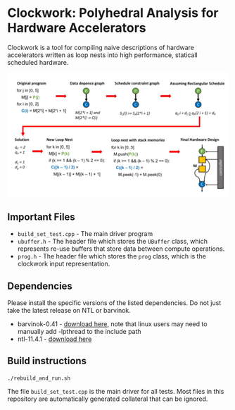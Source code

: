 # Clockwork: Polyhedral Analysis for Hardware Accelerators

Clockwork is a tool for compiling naive descriptions of hardware accelerators written as loop nests into high performance, staticall scheduled hardware.

![](./pictures/polyhedral_scheduling_figure_2.jpg)

## Important Files
* `build_set_test.cpp` - The main driver program
* `ubuffer.h` - The header file which stores the `UBuffer` class, which represents re-use buffers that store data between compute operations.
* `prog.h` - The header file which stores the `prog` class, which is the clockwork input representation.

## Dependencies

Please install the specific versions of the listed dependencies. Do
not just take the latest release on NTL or barvinok.

* barvinok-0.41 - [download here](http://barvinok.gforge.inria.fr/), note that linux users may need to manually add -lpthread to the include path
* ntl-11.4.1 - [download here](https://shoup.net/ntl/download.html)

## Build instructions

    ./rebuild_and_run.sh

The file `build_set_test.cpp` is the main driver for all tests.
Most files in this repository are automatically generated collateral
that can be ignored.

